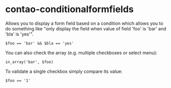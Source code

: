 contao-conditionalformfields
============================

Allows you to display a form field based on a condition which allows you to do something like "only display the field
when value of field 'foo' is 'bar' and 'bla' is 'yes'".

```
$foo == 'bar' && $bla == 'yes'
```

You can also check the array (e.g. multiple checkboxes or select menu):

```
in_array('bar', $foo)
```

To validate a single checkbox simply compare its value:

```
$foo == '1'
```